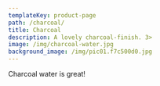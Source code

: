 ```yaml
---
templateKey: product-page
path: /charcoal/
title: Charcoal
description: A lovely charcoal-finish. 3>
image: /img/charcoal-water.jpg
background_image: /img/pic01.f7c500d0.jpg
---
```

Charcoal water is great!
